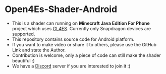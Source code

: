 # Open4Es-Shader-Android
- This is a shader can running on **Minecraft Java Edition For Phone** project which uses [GL4ES](https://github.com/PojavLauncherTeam/gl4es-114-extra). Currently only Snapdragon devices are supported.
- This repository contains source code for Android platform.
- If you want to make video or share it to others, please use the GitHub Link and state the Author.
- Contribution is welcome, only a piece of code can still make the shader beautiful :)
- We have a [Discord](https://discord.gg/naWjHjy7FM) server if you are interested to join it :)